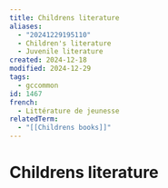 ```yaml
---
title: Childrens literature
aliases:
  - "20241229195110"
  - Children's literature
  - Juvenile literature
created: 2024-12-18
modified: 2024-12-29
tags:
  - gccommon
id: 1467
french:
  - Littérature de jeunesse
relatedTerm:
  - "[[Childrens books]]"
---
```

# Childrens literature
